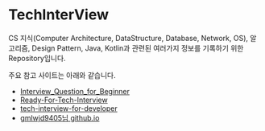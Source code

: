# TechInterView

CS 지식(Computer Architecture, DataStructure, Database, Network, OS), 알고리즘, Design Pattern, Java, Kotlin과 관련된 여러가지 정보를 기록하기 위한 Repository입니다.

주요 참고 사이트는 아래와 같습니다.

* [Interview_Question_for_Beginner](https://github.com/JaeYeopHan/Interview_Question_for_Beginner)
* [Ready-For-Tech-Interview](https://github.com/WooVictory/Ready-For-Tech-Interview)
* [tech-interview-for-developer](https://github.com/gyoogle/tech-interview-for-developer)
* [gmlwjd9405님 github.io](https://gmlwjd9405.github.io/tags.html#%EB%A9%B4%EC%A0%91)